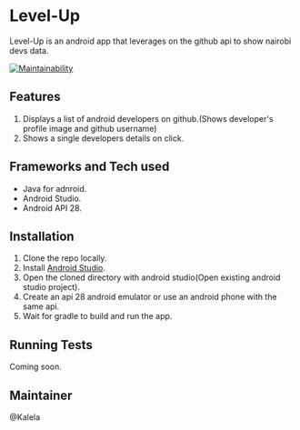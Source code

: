 # Level-Up
Level-Up is an android app that leverages on the github api to show nairobi devs data.

[![Maintainability](https://api.codeclimate.com/v1/badges/1a1887db6037dfc6d00d/maintainability)](https://codeclimate.com/github/Kalela/Level-Up/maintainability)

## Features
1. Displays a list of android developers on github.(Shows developer's profile image and github username)
2. Shows a single developers details on click.

## Frameworks and Tech used
- Java for adnroid.
- Android Studio.
- Android API 28.

## Installation
1. Clone the repo locally.
2. Install [Android Studio](https://developer.android.com/studio/install).
3. Open the cloned directory with android studio(Open existing android studio project).
4. Create an api 28 android emulator or use an android phone with the same api.
5. Wait for gradle to build and run the app.

## Running Tests
Coming soon.

## Maintainer
@Kalela
